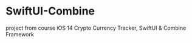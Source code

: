 # SwiftUI-Combine
project from course iOS 14 Crypto Currency Tracker, SwiftUI &amp; Combine Framework
